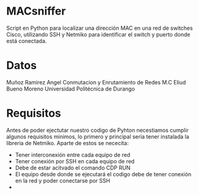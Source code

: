 # MACsniffer
Script en Python para localizar una dirección MAC en una red de switches Cisco, utilizando SSH y Netmiko para identificar el switch y puerto donde está conectada.

# Datos
Muñoz Ramirez Angel
Conmutacion y Enrutamiento de Redes
M.C Eliud Bueno Moreno
Universidad Politécnica de Durango

# Requisitos 
Antes de poder ejectutar nuestro codigo de Pyhton necestiamos cumplir algunos requisitos minimos, lo primero y principal seria tener instalada la libreria de Netmiko.
Aparte de estos se nececita:
- Tener interconexión entre cada equipo de red
- Tener conexión por SSH en cada equipo de red
- Debe de estar acitvado el comando CDP RUN
- El equipo desde donde se ejecutará el codigo debe de tener conexión en la red y poder conectarse por SSH
- 
